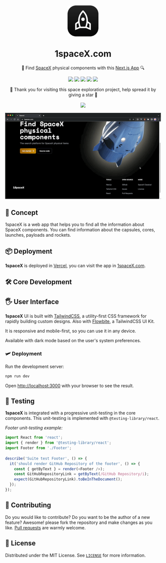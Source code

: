<p align="center">
  <img
    src="public/icon-256x256.png"
    align="center"
    width="100"
    alt="1spaceX"
    title="1spaceX"
  />
  <h1 align="center">1spaceX.com</h1>
</p>


<p align="center">🚀 Find <a href="https://www.spacex.com/">SpaceX</a> physical components with this <a href="https://nextjs.org">Next.js App</a> 🔍</p>

<p align="center">
  <a href="https://nodejs.org/"><img src="https://img.shields.io/static/v1?label=Node&message=v16.12&color=339933&logo=node.js&style=for-the-badge" /></a>
  <a href="https://reactjs.org/"><img src="https://img.shields.io/static/v1?label=React&message=v18.0.0&color=61DAFB&logo=react&style=for-the-badge" /></a>
  <a href="https://nextjs.org"><img src="https://img.shields.io/static/v1?label=Next.js&message=v13.1.5&color=000000&logo=next.js&style=for-the-badge" /></a>
  <a href="https://tailwindcss.com"><img src="https://img.shields.io/static/v1?label=TailwindCSS&message=v3.2.4&color=06B6D4&logo=tailwindcss&style=for-the-badge" /></a>
  <a href="https://github.com/r-spacex/SpaceX-API"><img src="https://img.shields.io/static/v1?label=SpaceX%20API&message=v4&color=000000&logo=spacex&style=for-the-badge" /></a>
</p>

<p align="center">
  🤗 Thank you for visiting this space exploration project, help spread it by giving a star 🌟<br />
  <br />
  <a href="https://github.com/360macky/1spaceX/stargazers"><img src="https://img.shields.io/github/stars/360macky/1spaceX?label=Star%20this%20repository%21&style=social" /></a><br />
</p>


![Preview of 1spaceX](./.github/preview.gif)


## 🤖 Concept

1spaceX is a web app that helps you to find all the information about SpaceX components. You can find information about the capsules, cores, launches, payloads and rockets.

## 📦 Deployment

**1spaceX** is deployed in [Vercel](https://vercel.com/), you can visit the app in [1spaceX.com](https://1spaceX.com/).

## 🛠 Core Development

## 🖐 User Interface

**1spaceX** UI is built with [TailwindCSS](https://tailwindcss.com/), a utility-first CSS framework for rapidly building custom designs. Also with [Flowbite](https://flowbite.com/), a TailwindCSS UI Kit.

It is responsive and mobile-first, so you can use it in any device.

Available with dark mode based on the user's system preferences.

### 🛩 Deployment

Run the development server:

```bash
npm run dev
```

Open [http://localhost:3000](http://localhost:3000) with your browser to see the result.


## 🧪 Testing
**1spaceX** is integrated with a progressive unit-testing in the core components. This unit-testing is implemented with `@testing-library/react`.

*Footer unit-testing example:*
```javascript
import React from 'react';
import { render } from '@testing-library/react';
import Footer from './Footer';

describe('Suite test Footer', () => {
  it('should render GitHub Repository of the footer', () => {
    const { getByText } = render(<Footer />);
    const GitHubRepositoryLink = getByText(/GitHub Repository/i);
    expect(GitHubRepositoryLink).toBeInTheDocument();
  });
});
```


## 🤲 Contributing
Do you would like to contribute? Do you want to be the author of a new feature? Awesome! please fork the repository and make changes as you like. [Pull requests](https://github.com/360macky/1spaceX/pulls) are warmly welcome.


## 📃 License
Distributed under the MIT License.
See [`LICENSE`](./LICENSE) for more information.
